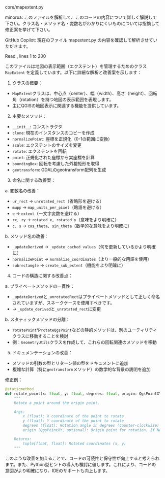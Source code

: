 core/mapextent.py

minorua: このファイルを解析して、このコードの内容について詳しく解説して下さい。クラス名・メソッド名・変数名がわかりにくいものについては指摘して修正案を挙げて下さい。

GitHub Copilot: 現在のファイル mapextent.py の内容を確認して解析させていただきます。

Read [](file:///d%3A/Users/minorua/QGIS/plugins/Qgis2threejs/core/mapextent.py#1-1), lines 1 to 200

このファイルは地図の表示範囲（エクステント）を管理するためのクラス `MapExtent` を定義しています。以下に詳細な解析と改善案を示します：

1. クラスの概要：
- `MapExtent`クラスは、中心点（center）、幅（width）、高さ（height）、回転角（rotation）を持つ地図の表示範囲を表現します。
- 主にQGISの地図表示に関連する機能を提供しています。

2. 主要なメソッド：
- `__init__`: コンストラクタ
- `clone`: 現在のインスタンスのコピーを作成
- `normalizePoint`: 座標を正規化（0-1の範囲に変換）
- `scale`: エクステントのサイズを変更
- `rotate`: エクステントを回転
- `point`: 正規化された座標から実座標を計算
- `boundingBox`: 回転を考慮した外接矩形を取得
- `geotransform`: GDALのgeotransform配列を生成

3. 命名に関する改善案：

a. 変数名の改善：
- `ur_rect` → `unrotated_rect`（省略形を避ける）
- `mupp` → `map_units_per_pixel`（略語を避ける）
- `e` → `extent`（一文字変数を避ける）
- `rx, ry` → `rotated_x, rotated_y`（意味をより明確に）
- `c, s` → `cos_theta, sin_theta`（数学的な意味をより明確に）

b. メソッド名の改善：
- `_updateDerived` → `_update_cached_values`（何を更新しているかより明確に）
- `normalizePoint` → `normalize_coordinates`（より一般的な用語を使用）
- `subrectangle` → `create_sub_extent`（機能をより明確に）

4. コードの構造に関する改善点：

a. プライベートメソッドの一貫性：
- `_updateDerived`と`_unrotatedRect`はプライベートメソッドとして正しく命名されていますが、スネークケースを使用すべきです。
- → `_update_derived`と`_unrotated_rect`に変更

b. スタティックメソッドの分離：
- `rotatePoint`や`rotateQgsPoint`などの静的メソッドは、別のユーティリティクラスに移動することを検討
- 例：`GeometryUtils`クラスを作成して、これらの回転関連のメソッドを移動

5. ドキュメンテーションの改善：
- メソッドの引数の型とリターン値の型をドキュメントに追加
- 複雑な計算（特に`geotransform`メソッド）の数学的な背景の説明を追加

修正例：
```python
@staticmethod
def rotate_point(x: float, y: float, degrees: float, origin: QgsPointXY = None) -> tuple[float, float]:
    """
    Rotate a point around the origin point.

    Args:
        x (float): X coordinate of the point to rotate
        y (float): Y coordinate of the point to rotate
        degrees (float): Rotation angle in degrees (counter-clockwise)
        origin (QgsPointXY, optional): Origin point for rotation. If None, (0,0) is used

    Returns:
        tuple[float, float]: Rotated coordinates (x, y)
    """
```

このような改善を加えることで、コードの可読性と保守性が向上すると考えられます。また、Python型ヒントの導入も検討に値します。これにより、コードの意図がより明確になり、IDEのサポートも向上します。